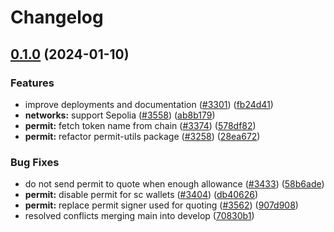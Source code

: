 # Changelog

## [0.1.0](https://github.com/cowprotocol/cowswap/compare/permit-utils-v0.0.2...permit-utils-v0.1.0) (2024-01-10)


### Features

* improve deployments and documentation ([#3301](https://github.com/cowprotocol/cowswap/issues/3301)) ([fb24d41](https://github.com/cowprotocol/cowswap/commit/fb24d411a5df88084117f4eb27fd0500db495851))
* **networks:** support Sepolia ([#3558](https://github.com/cowprotocol/cowswap/issues/3558)) ([ab8b179](https://github.com/cowprotocol/cowswap/commit/ab8b1794fb60da851f3fccdd861ebef4b18df30e))
* **permit:** fetch token name from chain ([#3374](https://github.com/cowprotocol/cowswap/issues/3374)) ([578df82](https://github.com/cowprotocol/cowswap/commit/578df822f761f720020563093dae38c85c366432))
* **permit:** refactor permit-utils package ([#3258](https://github.com/cowprotocol/cowswap/issues/3258)) ([28ea672](https://github.com/cowprotocol/cowswap/commit/28ea67240d431e01363b8b4bac2bf316d5582c92))


### Bug Fixes

* do not send permit to quote when enough allowance ([#3433](https://github.com/cowprotocol/cowswap/issues/3433)) ([58b6ade](https://github.com/cowprotocol/cowswap/commit/58b6ade450537d7bb304947697e7b3e47b34408e))
* **permit:** disable permit for sc wallets ([#3404](https://github.com/cowprotocol/cowswap/issues/3404)) ([db40626](https://github.com/cowprotocol/cowswap/commit/db406264549efa37b988971b66e02f3d4cf02f3b))
* **permit:** replace permit signer used for quoting ([#3562](https://github.com/cowprotocol/cowswap/issues/3562)) ([907d908](https://github.com/cowprotocol/cowswap/commit/907d90825643a5ad5824ed4ff5d24a9227f96f71))
* resolved conflicts merging main into develop ([70830b1](https://github.com/cowprotocol/cowswap/commit/70830b167f0f2bd776f4fa422bb35c5cf387e332))
